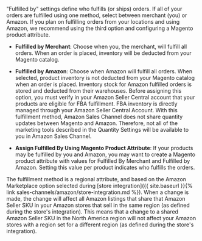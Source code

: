 
"Fulfilled by" settings define who fulfills (or ships) orders. If all of your orders are fulfilled using one method, select between merchant (you) or Amazon. If you plan on fulfilling orders from your locations and using Amazon, we recommend using the third option and configuring a Magento product attribute.

- **Fulfilled by Merchant**: Choose when you, the merchant, will fulfill all orders. When an order is placed, inventory will be deducted from your Magento catalog.

- **Fulfilled by Amazon**: Choose when Amazon will fulfill all orders. When selected, product inventory is not deducted from your Magento catalog when an order is placed. Inventory stock for Amazon fulfilled orders is stored and deducted from their warehouses. Before assigning this option, you must verify in your Amazon Seller Central account that your products are eligible for FBA fulfillment. FBA inventory is directly managed through your Amazon Seller Central Account. With this fulfillment method, Amazon Sales Channel does not share quantity updates between Magento and Amazon. Therefore, not all of the marketing tools described in the Quantity Settings will be available to you in Amazon Sales Channel.

- **Assign Fulfilled By Using Magento Product Attribute**: If your products may be fulfilled by you and Amazon, you may want to create a Magento product attribute with values for Fulfilled By Merchant and Fulfilled by Amazon. Setting this value per product indicates who fulfills the orders.

The fulfillment method is a regional attribute, and based on the Amazon Marketplace option selected during [store integration]({{ site.baseurl }}{% link sales-channels/amazon/store-integration.md %}). When a change is made, the change will affect all Amazon listings that share that Amazon Seller SKU in your Amazon stores that sell in the same region (as defined during the store's integration). This means that a change to a shared Amazon Seller SKU in the North America region will not affect your Amazon stores with a region set for a different region (as defined during the store's integration).
